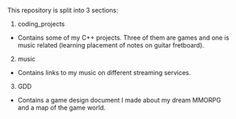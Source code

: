 This repository is split into 3 sections:

1. coding_projects
- Contains some of my C++ projects. Three of them are games and one is music related (learning placement of notes on guitar fretboard).

2. music
- Contains links to my music on different streaming services.

3. GDD 
- Contains a game design document I made about my dream MMORPG and a map of the game world.
